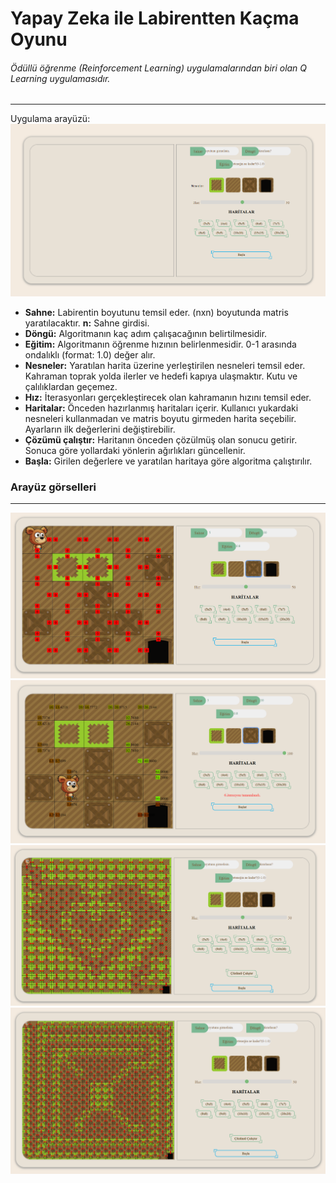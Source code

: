 # Yapay Zeka ile Labirentten Kaçma Oyunu

###### Ödüllü öğrenme (Reinforcement Learning) uygulamalarından biri olan Q Learning  uygulamasıdır.
                
----
Uygulama arayüzü:
![](img/1.png)

- **Sahne:** Labirentin boyutunu temsil eder. (nxn) boyutunda matris yaratılacaktır. **n:** Sahne girdisi.
- **Döngü:** Algoritmanın kaç adım çalışacağının belirtilmesidir.
- **Eğitim:** Algoritmanın öğrenme hızının belirlenmesidir. 0-1 arasında ondalıklı (format: 1.0) değer alır.
- **Nesneler:** Yaratılan harita üzerine yerleştirilen nesneleri temsil eder. Kahraman toprak yolda ilerler ve hedefi kapıya ulaşmaktır. Kutu ve çalılıklardan geçemez.
- **Hız:** İterasyonları gerçekleştirecek olan kahramanın hızını temsil eder.
- **Haritalar:** Önceden hazırlanmış haritaları içerir. Kullanıcı yukardaki nesneleri kullanmadan ve matris boyutu girmeden harita seçebilir. Ayarların ilk değerlerini değiştirebilir.
- **Çözümü çalıştır:** Haritanın önceden çözülmüş olan sonucu getirir. Sonuca göre yollardaki yönlerin ağırlıkları güncellenir.
- **Başla:** Girilen değerlere ve yaratılan haritaya göre algoritma çalıştırılır.

### Arayüz görselleri
                
----
![](img/2.png)
![](img/3.png)
![](img/4.png)
![](img/5.png)
